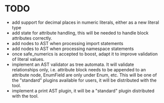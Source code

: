 # TODO

- add support for decimal places in numeric literals, either as a new literal type 
- add state for attribute handling, this will be needed to handle block attributes correctly. 
- add nodes to AST when processing import statements
- add nodes to AST when processing namespace statements
- once safe_numerics is accepted to boost, adapt it to improve validation of literal values.
- implement an AST validator as tree automata. It will validate relationships only, i.e. attribute block needs to be appended to an attribute node, EnumField are only under Enum, etc. This will be one of the "standard" plugins available for users, it will be distributed with the tool.
- implement a print AST plugin, it will be a "standard" plugin distributed with the tool.